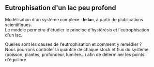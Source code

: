 ## Eutrophisation d'un lac peu profond

Modélisation d'un système complexe : **le lac**, à partir de plublications scientifiques. \
Le modèle permetra d'étudier le principe d'hystérésis et l'eutrophisation d'un lac.

Quelles sont les causes de l'eutrophisation et comment y remédier ?\
Nous pourrons contrôler la quantité de chaque stock et flux du système (poisson, plantes, profondeur, lumière...) afin de déterminer les points d'équilibre.
